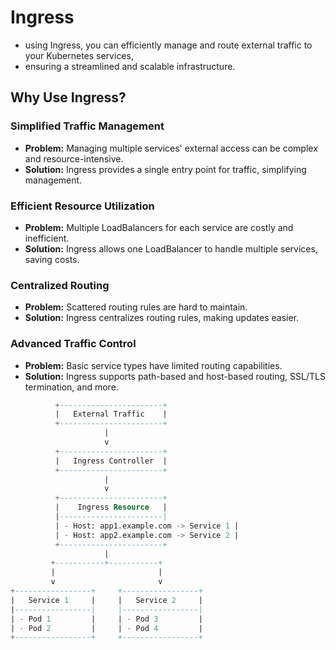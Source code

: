 # Ingress
- using Ingress, you can efficiently manage and route external traffic to your Kubernetes services,
- ensuring a streamlined and scalable infrastructure.
## Why Use Ingress?

### Simplified Traffic Management
- **Problem:** Managing multiple services' external access can be complex and resource-intensive.
- **Solution:** Ingress provides a single entry point for traffic, simplifying management.

### Efficient Resource Utilization
- **Problem:** Multiple LoadBalancers for each service are costly and inefficient.
- **Solution:** Ingress allows one LoadBalancer to handle multiple services, saving costs.

### Centralized Routing
- **Problem:** Scattered routing rules are hard to maintain.
- **Solution:** Ingress centralizes routing rules, making updates easier.

### Advanced Traffic Control
- **Problem:** Basic service types have limited routing capabilities.
- **Solution:** Ingress supports path-based and host-based routing, SSL/TLS termination, and more.

```sql
          +-----------------------+
          |   External Traffic    |
          +-----------------------+
                     |
                     v
          +-----------------------+
          |   Ingress Controller  |
          +-----------------------+
                     |
                     v
          +-----------------------+
          |    Ingress Resource   |
          |-----------------------|
          | - Host: app1.example.com -> Service 1 |
          | - Host: app2.example.com -> Service 2 |
          +-----------------------+
                     |
         +-----------+-----------+
         |                       |
         v                       v
+-----------------+     +-----------------+
|   Service 1     |     |   Service 2     |
|-----------------|     |-----------------|
| - Pod 1         |     | - Pod 3         |
| - Pod 2         |     | - Pod 4         |
+-----------------+     +-----------------+
```
